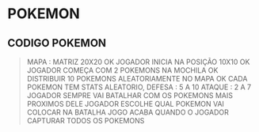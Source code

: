 POKEMON
==========
CODIGO POKEMON
--------------
>MAPA : MATRIZ 20X20 OK
>JOGADOR INICIA NA POSIÇÃO 10X10 OK
>JOGADOR COMEÇA COM 2 POKEMONS NA MOCHILA OK
>DISTRIBUIR 10 POKEMONS ALEATORIAMENTE NO MAPA OK
>CADA POKEMON TEM STATS ALEATORIO, 
>DEFESA : 5 A 10 
>ATAQUE : 2 A 7
>JOGADOR SEMPRE VAI BATALHAR COM OS POKEMONS MAIS PROXIMOS DELE
>JOGADOR ESCOLHE QUAL POKEMON VAI COLOCAR NA BATALHA
>JOGO ACABA QUANDO O JOGADOR CAPTURAR TODOS OS POKEMONS

